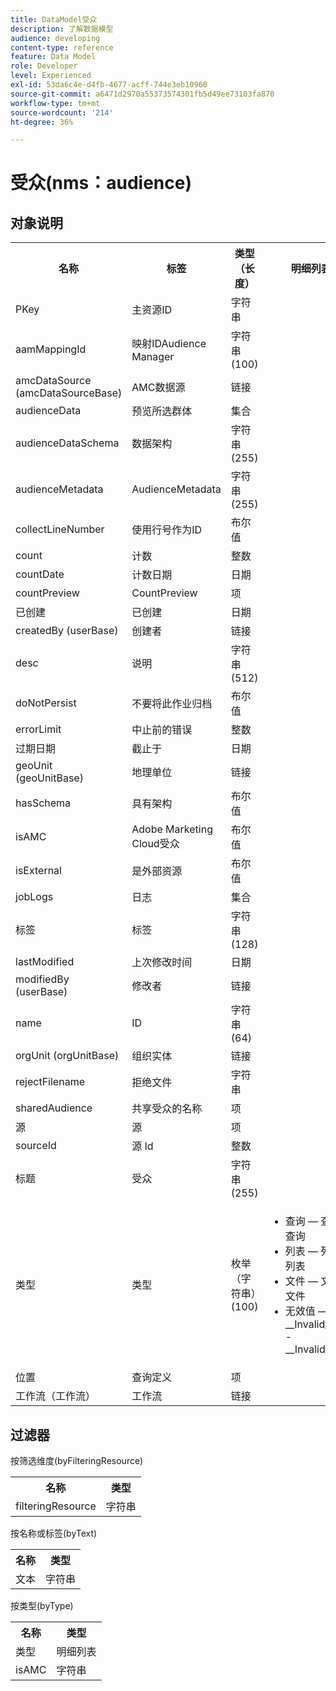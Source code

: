 ```yaml
---
title: DataModel受众
description: 了解数据模型
audience: developing
content-type: reference
feature: Data Model
role: Developer
level: Experienced
exl-id: 53da6c4e-d4fb-4677-acff-744e3eb10960
source-git-commit: a6471d2970a55373574301fb5d49ee73103fa870
workflow-type: tm+mt
source-wordcount: '214'
ht-degree: 36%

---
```


# 受众(nms：audience)

## 对象说明

<table>
               <tr>
                  <th>名称</th>
                  <th>标签</th>
                  <th>类型（长度）</th>
                  <th>明细列表值</th>
               </tr>
               <tr>
                  <td>PKey</td>
                  <td>主资源ID</td>
                  <td>字符串 </td>
                  <td> </td>
               </tr>
               <tr>
                  <td>aamMappingId</td>
                  <td>映射IDAudience Manager</td>
                  <td>字符串(100)</td>
                  <td> </td>
               </tr>
               <tr>
                  <td>amcDataSource (amcDataSourceBase)</td>
                  <td>AMC数据源</td>
                  <td>链接 </td>
                  <td> </td>
               </tr>
               <tr>
                  <td>audienceData</td>
                  <td>预览所选群体</td>
                  <td>集合 </td>
                  <td> </td>
               </tr>
               <tr>
                  <td>audienceDataSchema</td>
                  <td>数据架构</td>
                  <td>字符串(255)</td>
                  <td> </td>
               </tr>
               <tr>
                  <td>audienceMetadata</td>
                  <td>AudienceMetadata</td>
                  <td>字符串(255)</td>
                  <td> </td>
               </tr>
               <tr>
                  <td>collectLineNumber</td>
                  <td>使用行号作为ID</td>
                  <td>布尔值 </td>
                  <td> </td>
               </tr>
               <tr>
                  <td>count</td>
                  <td>计数</td>
                  <td>整数 </td>
                  <td> </td>
               </tr>
               <tr>
                  <td>countDate</td>
                  <td>计数日期</td>
                  <td>日期 </td>
                  <td> </td>
               </tr>
               <tr>
                  <td>countPreview</td>
                  <td>CountPreview</td>
                  <td>项 </td>
                  <td> </td>
               </tr>
               <tr>
                  <td>已创建</td>
                  <td>已创建</td>
                  <td>日期 </td>
                  <td> </td>
               </tr>
               <tr>
                  <td>createdBy (userBase)</td>
                  <td>创建者</td>
                  <td>链接 </td>
                  <td> </td>
               </tr>
               <tr>
                  <td>desc</td>
                  <td>说明</td>
                  <td>字符串(512)</td>
                  <td> </td>
               </tr>
               <tr>
                  <td>doNotPersist</td>
                  <td>不要将此作业归档</td>
                  <td>布尔值 </td>
                  <td> </td>
               </tr>
               <tr>
                  <td>errorLimit</td>
                  <td>中止前的错误</td>
                  <td>整数 </td>
                  <td> </td>
               </tr>
               <tr>
                  <td>过期日期</td>
                  <td>截止于</td>
                  <td>日期 </td>
                  <td> </td>
               </tr>
               <tr>
                  <td>geoUnit (geoUnitBase)</td>
                  <td>地理单位</td>
                  <td>链接 </td>
                  <td> </td>
               </tr>
               <tr>
                  <td>hasSchema</td>
                  <td>具有架构</td>
                  <td>布尔值 </td>
                  <td> </td>
               </tr>
               <tr>
                  <td>isAMC</td>
                  <td>Adobe Marketing Cloud受众</td>
                  <td>布尔值 </td>
                  <td> </td>
               </tr>
               <tr>
                  <td>isExternal</td>
                  <td>是外部资源</td>
                  <td>布尔值 </td>
                  <td> </td>
               </tr>
               <tr>
                  <td>jobLogs</td>
                  <td>日志</td>
                  <td>集合 </td>
                  <td> </td>
               </tr>
               <tr>
                  <td>标签</td>
                  <td>标签</td>
                  <td>字符串(128)</td>
                  <td> </td>
               </tr>
               <tr>
                  <td>lastModified</td>
                  <td>上次修改时间</td>
                  <td>日期 </td>
                  <td> </td>
               </tr>
               <tr>
                  <td>modifiedBy (userBase)</td>
                  <td>修改者</td>
                  <td>链接 </td>
                  <td> </td>
               </tr>
               <tr>
                  <td>name</td>
                  <td>ID</td>
                  <td>字符串(64)</td>
                  <td> </td>
               </tr>
               <tr>
                  <td>orgUnit (orgUnitBase)</td>
                  <td>组织实体</td>
                  <td>链接 </td>
                  <td> </td>
               </tr>
               <tr>
                  <td>rejectFilename</td>
                  <td>拒绝文件</td>
                  <td>字符串 </td>
                  <td> </td>
               </tr>
               <tr>
                  <td>sharedAudience</td>
                  <td>共享受众的名称</td>
                  <td>项 </td>
                  <td> </td>
               </tr>
               <tr>
                  <td>源</td>
                  <td>源</td>
                  <td>项 </td>
                  <td> </td>
               </tr>
               <tr>
                  <td>sourceId</td>
                  <td>源 Id</td>
                  <td>整数 </td>
                  <td> </td>
               </tr>
               <tr>
                  <td>标题</td>
                  <td>受众</td>
                  <td>字符串(255)</td>
                  <td> </td>
               </tr>
               <tr>
                  <td>类型</td>
                  <td>类型</td>
                  <td>枚举（字符串）(100)</td>
                  <td>
                     <ul>
                        <li>查询 — 查询 — 查询</li>
                        <li>列表 — 列表 — 列表</li>
                        <li>文件 — 文件 — 文件</li>
                        <li>无效值 — __Invalid_value__ - __Invalid_value__</li>
                     </ul>
                  </td>
               </tr>
               <tr>
                  <td>位置</td>
                  <td>查询定义</td>
                  <td>项 </td>
                  <td> </td>
               </tr>
               <tr>
                  <td>工作流（工作流）</td>
                  <td>工作流</td>
                  <td>链接 </td>
                  <td> </td>
               </tr>
            </table>

## 过滤器

按筛选维度(byFilteringResource)

<table>
    <tr>
    <th>名称</th>
    <th>类型</th>
    </tr>
    <tr>
    <td>filteringResource</td>
    <td>字符串</td>
    </tr>
</table>

按名称或标签(byText)

<table>
    <tr>
    <th>名称</th>
    <th>类型</th>
    </tr>
    <tr>
    <td>文本</td>
    <td>字符串</td>
    </tr>
</table>

按类型(byType)

<table>
    <tr>
    <th>名称</th>
    <th>类型</th>
    </tr>
    <tr>
    <td>类型</td>
    <td>明细列表</td>
    </tr>
    <tr>
    <td>isAMC</td>
    <td>字符串</td>
    </tr>
</table>

